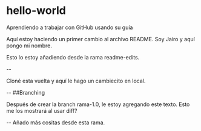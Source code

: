 # hello-world

Aprendiendo a trabajar con GitHub usando su guía

Aquí estoy haciendo un primer cambio al archivo README. Soy Jairo y aquí pongo mi nombre.

Esto lo estoy añadiendo desde la rama readme-edits.

--

Cloné esta vuelta y aquí le hago un cambiecito en local.

--
##Branching

Después de crear la branch rama-1.0, le estoy agregando este texto.
Esto me los mostrará al usar diff?

--
Añado más cositas desde esta rama.

